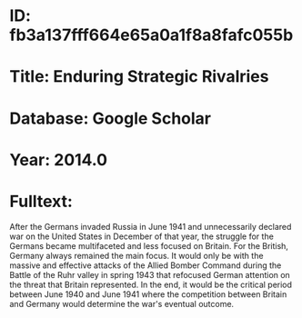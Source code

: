 # ID: fb3a137fff664e65a0a1f8a8fafc055b
# Title: Enduring Strategic Rivalries
# Database: Google Scholar
# Year: 2014.0
# Fulltext:
After the Germans invaded Russia in June 1941 and unnecessarily declared war on the United States in December of that year, the struggle for the Germans became multifaceted and less focused on Britain.
For the British, Germany always remained the main focus.
It would only be with the massive and effective attacks of the Allied Bomber Command during the Battle of the Ruhr valley in spring 1943 that refocused German attention on the threat that Britain represented.
In the end, it would be the critical period between June 1940 and June 1941 where the competition between Britain and Germany would determine the war's eventual outcome.